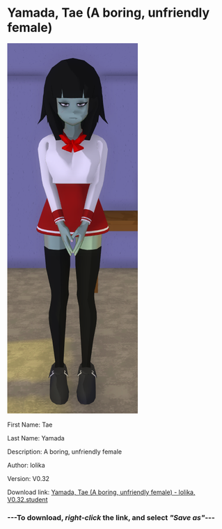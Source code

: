 # Yamada, Tae (A boring, unfriendly female)

<img src = "https://raw.githubusercontent.com/Arbiter1223/Daigaku-Gurashi-Custom-Students/master/Students/Files/Yamada%2C%20Tae%20(A%20boring%2C%20unfriendly%20female).png">

First Name: Tae

Last Name: Yamada

Description: A boring, unfriendly female

Author: lolika

Version: V0.32

Download link: <a href="https://raw.githubusercontent.com/Arbiter1223/Daigaku-Gurashi-Custom-Students/master/Students/Files/Yamada%2C%20Tae%20(A%20boring%2C%20unfriendly%20female)%20-%20lolika%2C%20V0.32.student">Yamada, Tae (A boring, unfriendly female) - lolika, V0.32.student</a>

### ---**To download, _right-click_ the link, and select _"Save as"_**---
